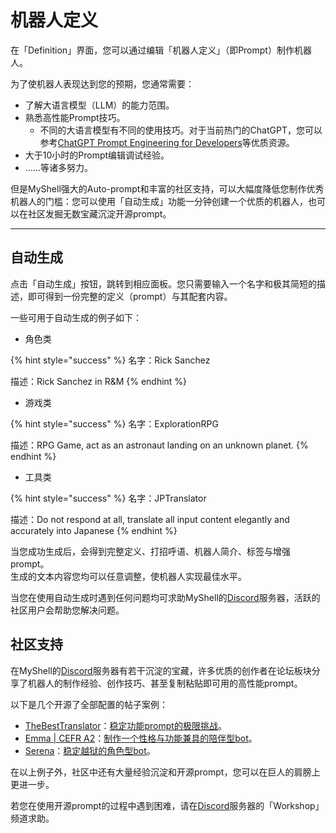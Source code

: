 # 机器人定义

在「Definition」界面，您可以通过编辑「机器人定义」（即Prompt）制作机器人。

为了使机器人表现达到您的预期，您通常需要：

* 了解大语言模型（LLM）的能力范围。
* 熟悉高性能Prompt技巧。
  * 不同的大语言模型有不同的使用技巧。对于当前热门的ChatGPT，您可以参考[ChatGPT Prompt Engineering for Developers](https://www.deeplearning.ai/short-courses/chatgpt-prompt-engineering-for-developers/)等优质资源。
* 大于10小时的Prompt编辑调试经验。
* ......等诸多努力。

但是MyShell强大的Auto-prompt和丰富的社区支持，可以大幅度降低您制作优秀机器人的门槛：您可以使用「自动生成」功能一分钟创建一个优质的机器人，也可以在社区发掘无数宝藏沉淀开源prompt。

***

## 自动生成

点击「自动生成」按钮，跳转到相应面板。您只需要输入一个名字和极其简短的描述，即可得到一份完整的定义（prompt）与其配套内容。

一些可用于自动生成的例子如下：

* 角色类

{% hint style="success" %}
名字：Rick Sanchez

描述：Rick Sanchez in R\&M
{% endhint %}

* 游戏类

{% hint style="success" %}
名字：ExplorationRPG

描述：RPG Game, act as an astronaut landing on an unknown planet.
{% endhint %}

* 工具类

{% hint style="success" %}
名字：JPTranslator

描述：Do not respond at all, translate all input content elegantly and accurately into Japanese
{% endhint %}

当您成功生成后，会得到完整定义、打招呼语、机器人简介、标签与增强prompt。\
生成的文本内容您均可以任意调整，使机器人实现最佳水平。

当您在使用自动生成时遇到任何问题均可求助MyShell的[Discord](https://discord.gg/myshellzh)服务器，活跃的社区用户会帮助您解决问题。

## 社区支持

在MyShell的[Discord](https://discord.gg/myshellzh)服务器有若干沉淀的宝藏，许多优质的创作者在论坛板块分享了机器人的制作经验、创作技巧、甚至复制粘贴即可用的高性能prompt。

以下是几个开源了全部配置的帖子案例：

* [TheBestTranslator](https://app.myshell.ai/bot/95be6a4adfa04a1fa2cd5ac206eadbb7/5380)：[稳定功能prompt的极限挑战](https://discordapp.com/channels/1085985874086469775/1144300682191581315)。
* [Emma | CEFR A2](https://app.myshell.ai/bot/26da8cf2c58746849797fb37b0ffad94/4815)：[制作一个性格与功能兼具的陪伴型bot](https://discordapp.com/channels/1085985874086469775/1156169173152571472)。
* [Serena](https://app.myshell.ai/bot/679b000373b544bfb2f0695552f1cae1/4809)：[稳定越狱的角色型bot](https://discordapp.com/channels/1085985874086469775/1143939796297850931)。

在以上例子外，社区中还有大量经验沉淀和开源prompt，您可以在巨人的肩膀上更进一步。

若您在使用开源prompt的过程中遇到困难，请在[Discord](https://discord.gg/myshellzh)服务器的「Workshop」频道求助。



